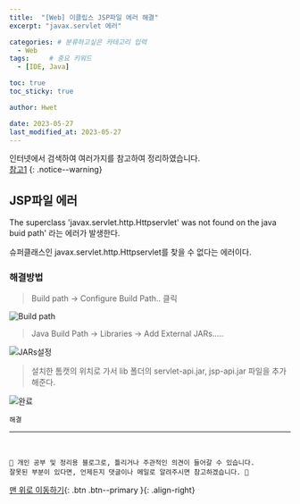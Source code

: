 ```yaml
---
title:  "[Web] 이클립스 JSP파일 에러 해결"  
excerpt: "javax.servlet 에러"

categories: # 분류하고싶은 카테고리 입력
  - Web
tags:     # 중요 키워드
  - [IDE, Java]

toc: true
toc_sticky: true

author: Hwet

date: 2023-05-27
last_modified_at: 2023-05-27
---
```


인터넷에서 검색하여 여러가지를 참고하여 정리하였습니다.    
[참고1](https://m.blog.naver.com/bgpoilkj/221656227898)
{: .notice--warning}

## JSP파일 에러 

The superclass 'javax.servlet.http.Httpservlet' was not found on the java buid path' 라는 에러가 발생한다.

슈퍼클래스인 javax.servlet.http.Httpservlet를 찾을 수 없다는 에러이다.

### 해결방법

> Build path -> Configure Build Path.. 클릭

![Build path](https://github.com/hwet-j/hwet-j.github.io/assets/81364742/59aeca6a-79d6-492c-bdaa-65b53cc0212f)

> Java Build Path -> Libraries -> Add External JARs.....

![JARs설정](https://github.com/hwet-j/hwet-j.github.io/assets/81364742/2db6015a-1ab3-49aa-97f3-a9000ed0d12e)

> 설치한 톰캣의 위치로 가서 lib 폴더의 servlet-api.jar, jsp-api.jar 파일을 추가해준다.

![완료](https://github.com/hwet-j/hwet-j.github.io/assets/81364742/958418ad-c9f9-4f7d-99af-9706346ba644)

`해결`

***

<br>
    
    📢 개인 공부 및 정리용 블로그로, 틀리거나 주관적인 의견이 들어갈 수 있습니다.
    잘못된 부분이 있다면, 언제든지 댓글이나 메일로 알려주시면 참고하겠습니다. 🔔

[맨 위로 이동하기](#){: .btn .btn--primary }{: .align-right}